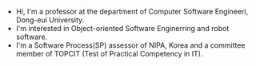<!--
- 👋 Hi, I’m @skylord21
- 👀 I’m interested in ...
- 🌱 I’m currently learning ...
- 💞️ I’m looking to collaborate on ...
- 📫 How to reach me ...
-->

<!---
skylord21/skylord21 is a ✨ special ✨ repository because its `README.md` (this file) appears on your GitHub profile.
You can click the Preview link to take a look at your changes.
--->

- Hi, I'm a professor at the department of Computer Software Engineeri, Dong-eui University.
- I'm interested in Object-oriented Software Enginerring and robot software.
- I'm a Software Process(SP) assessor of NIPA, Korea and a committee member of TOPCIT (Test of Practical Competency in IT).
